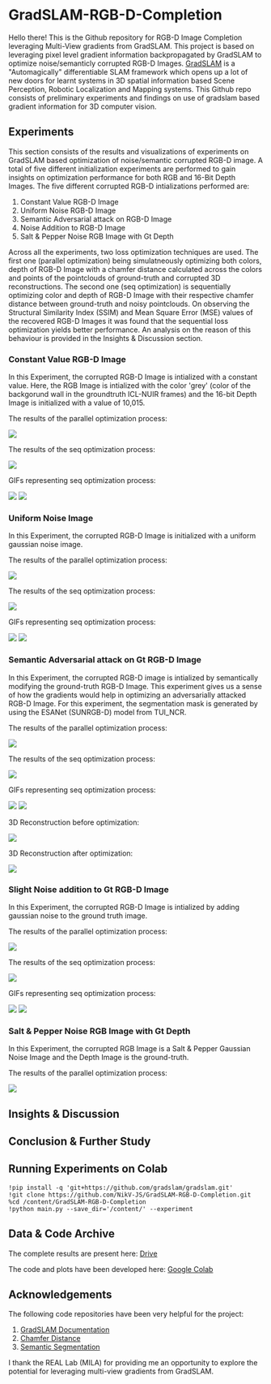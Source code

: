 # GradSLAM-RGB-D-Completion

 Hello there! This is the Github repository for RGB-D Image Completion leveraging Multi-View gradients from GradSLAM. This project is based on leveraging pixel level gradient information backpropagated by GradSLAM to optimize noise/semanticly corrupted RGB-D Images. [GradSLAM](https://gradslam.github.io/) is a "Automagically" differentiable SLAM framework which opens up a lot of new doors for learnt systems in 3D spatial information based Scene Perception, Robotic Localization and Mapping systems. This Github repo consists of preliminary experiments and findings on use of gradslam based gradient information for 3D computer vision.
  
## Experiments

This section consists of the results and visualizations of experiments on GradSLAM based optimization of noise/semantic corrupted RGB-D image. A total of five different initialization experiments are performed to gain insights on optimization performance for both RGB and 16-Bit Depth Images. The five different corrupted RGB-D intializations performed are:
1) Constant Value RGB-D Image
2) Uniform Noise RGB-D Image
3) Semantic Adversarial attack on RGB-D Image
4) Noise Addition to RGB-D Image
5) Salt & Pepper Noise RGB Image with Gt Depth

Across all the experiments, two loss optimization techniques are used. The first one (parallel optimization) being simulatneously optimizing both colors, depth of RGB-D Image with a chamfer distance calculated across the colors and points of the pointclouds of ground-truth and corrupted 3D reconstructions. The second one (seq optimization) is sequentially optimizing color and depth of RGB-D Image with their respective chamfer distance between ground-truth and noisy pointclouds. On observing the Structural Similarity Index (SSIM) and Mean Square Error (MSE) values of the recovered RGB-D Images it was found that the sequential loss optimization yields better performance. An analysis on the reason of this behaviour is provided in the Insights & Discussion section.

### Constant Value RGB-D Image

In this Experiment, the corrupted RGB-D Image is intialized with a constant value. Here, the RGB Image is intialized with the color 'grey' (color of the backgorund wall in the groundtruth ICL-NUIR frames) and the 16-bit Depth Image is initialized with a value of 10,015.

The results of the parallel optimization process:

<img src="https://github.com/NikV-JS/GradSLAM-RGB-D-Completion/blob/main/images/constant.png" />

The results of the seq optimization process:

<img src="https://github.com/NikV-JS/GradSLAM-RGB-D-Completion/blob/main/images/s_constant.png" />

GIFs representing seq optimization process:

<img src="https://github.com/NikV-JS/GradSLAM-RGB-D-Completion/blob/main/gifs/cv_d.gif" />
<img src="https://github.com/NikV-JS/GradSLAM-RGB-D-Completion/blob/main/gifs/cv_r.gif"  />

### Uniform Noise Image

In this Experiment, the corrupted RGB-D Image is initialized with a uniform gaussian noise image.

The results of the parallel optimization process:

<img src="https://github.com/NikV-JS/GradSLAM-RGB-D-Completion/blob/main/images/uniform.png" />

The results of the seq optimization process:

<img src="https://github.com/NikV-JS/GradSLAM-RGB-D-Completion/blob/main/images/s_uniform.png" />

GIFs representing seq optimization process:

<img src="https://github.com/NikV-JS/GradSLAM-RGB-D-Completion/blob/main/gifs/un_d.gif"  />
<img src="https://github.com/NikV-JS/GradSLAM-RGB-D-Completion/blob/main/gifs/un_r.gif" />

### Semantic Adversarial attack on Gt RGB-D Image

In this Experiment, the corrupted RGB-D image is intialized by semantically modifying the ground-truth RGB-D Image. This experiment gives us a sense of how the gradients would help in optimizing an adversarially attacked RGB-D Image. For this experiment, the segmentation mask is generated by using the ESANet (SUNRGB-D) model from TUI_NCR.

The results of the parallel optimization process:

<img src="https://github.com/NikV-JS/GradSLAM-RGB-D-Completion/blob/main/images/semantic.png" />

The results of the seq optimization process:

<img src="https://github.com/NikV-JS/GradSLAM-RGB-D-Completion/blob/main/images/s_semantic.png"  />

GIFs representing seq optimization process:

<img src="https://github.com/NikV-JS/GradSLAM-RGB-D-Completion/blob/main/gifs/sem_d.gif"  />
<img src="https://github.com/NikV-JS/GradSLAM-RGB-D-Completion/blob/main/gifs/sem_r.gif"  />

3D Reconstruction before optimization:

<img src="https://github.com/NikV-JS/GradSLAM-RGB-D-Completion/blob/main/images/sem.png" />

3D Reconstruction after optimization:

<img src="https://github.com/NikV-JS/GradSLAM-RGB-D-Completion/blob/main/images/recon_sem.png"  />

### Slight Noise addition to Gt RGB-D Image

In this Experiment, the corrupted RGB-D Image is intialized by adding gaussian noise to the ground truth image.

The results of the parallel optimization process:

<img src="https://github.com/NikV-JS/GradSLAM-RGB-D-Completion/blob/main/images/slight.png"   />

The results of the seq optimization process:

<img src="https://github.com/NikV-JS/GradSLAM-RGB-D-Completion/blob/main/images/s_slight.png"  />

GIFs representing seq optimization process:

<img src="https://github.com/NikV-JS/GradSLAM-RGB-D-Completion/blob/main/gifs/sn_d.gif"  />
<img src="https://github.com/NikV-JS/GradSLAM-RGB-D-Completion/blob/main/gifs/sn_r.gif"  />

### Salt & Pepper Noise RGB Image with Gt Depth

In this Experiment, the corrupted RGB Image is a Salt & Pepper Gaussian Noise Image and the Depth Image is the ground-truth.

The results of the parallel optimization process:

<img src="https://github.com/NikV-JS/GradSLAM-RGB-D-Completion/blob/main/images/s&p.png"  />


## Insights & Discussion

## Conclusion & Further Study

## Running Experiments on Colab

``` 
!pip install -q 'git+https://github.com/gradslam/gradslam.git' 
!git clone https://github.com/NikV-JS/GradSLAM-RGB-D-Completion.git
%cd /content/GradSLAM-RGB-D-Completion
!python main.py --save_dir='/content/' --experiment
```

## Data & Code Archive

The complete results are present here: [Drive](https://drive.google.com/drive/folders/11nt_CYTVnaJvjiLGoz4nScv52EGAK5qL?usp=sharing)

The code and plots have been developed here: [Google Colab](https://colab.research.google.com/drive/17rzI9mFtUlNk5kKQF-Sgc5IvD8IrGSqT?usp=sharing)

## Acknowledgements

The following code repositories have been very helpful for the project:
1) [GradSLAM Documentation](https://github.com/gradslam/gradslam)
2) [Chamfer Distance](https://github.com/krrish94/chamferdist)
3) [Semantic Segmentation](https://github.com/TUI-NICR/ESANet/tree/main)

I thank the REAL Lab (MILA) for providing me an opportunity to explore the potential for leveraging multi-view gradients from GradSLAM.
